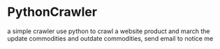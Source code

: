 # PythonCrawler
a simple crawler 
use python to crawl a website product and march the update commodities and outdate commodities, send email to notice me 

